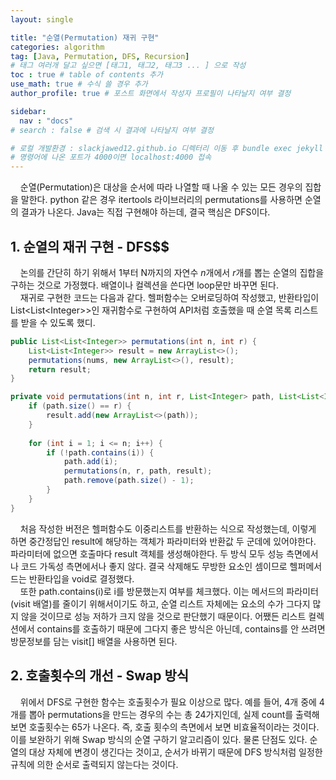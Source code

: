 ```yaml
---
layout: single

title: "순열(Permutation) 재귀 구현"
categories: algorithm
tag: [Java, Permutation, DFS, Recursion]
# 태그 여러개 달고 싶으면 [태그1, 태그2, 태그3 ... ] 으로 작성
toc : true # table of contents 추가
use_math: true # 수식 쓸 경우 추가
author_profile: true # 포스트 화면에서 작성자 프로필이 나타날지 여부 결정

sidebar:
  nav : "docs"
# search : false # 검색 시 결과에 나타날지 여부 결정

# 로컬 개발환경 : slackjawed12.github.io 디렉터리 이동 후 bundle exec jekyll serve 실행
# 명령어에 나온 포트가 4000이면 localhost:4000 접속
---
```


&nbsp; &nbsp; 순열(Permutation)은 대상을 순서에 따라 나열할 때 나올 수 있는 모든 경우의 집합을 말한다. python 같은 경우 itertools 라이브러리의 permutations를 사용하면 순열의 결과가 나온다. Java는 직접 구현해야 하는데, 결국 핵심은 DFS이다.  

## 1. 순열의 재귀 구현 - DFS$$
&nbsp; &nbsp; 논의를 간단히 하기 위해서 1부터 N까지의 자연수 $n$개에서 $r$개를 뽑는 순열의 집합을 구하는 것으로 가정했다. 배열이나 컬렉션을 쓴다면 loop문만 바꾸면 된다.   
&nbsp; &nbsp; 재귀로 구현한 코드는 다음과 같다. 헬퍼함수는 오버로딩하여 작성했고, 반환타입이 List<List<Integer\>>인 재귀함수로 구현하여 API처럼 호출했을 때 순열 목록 리스트를 받을 수 있도록 했디.

```java
public List<List<Integer>> permutations(int n, int r) {
    List<List<Integer>> result = new ArrayList<>();
    permutations(nums, new ArrayList<>(), result);
    return result;
}

private void permutations(int n, int r, List<Integer> path, List<List<Integer>> result) {
    if (path.size() == r) {
        result.add(new ArrayList<>(path));
    }
        
    for (int i = 1; i <= n; i++) {
        if (!path.contains(i)) {
            path.add(i);
            permutations(n, r, path, result);
            path.remove(path.size() - 1);
        }
    }
}
```
&nbsp; &nbsp; 처음 작성한 버전은 헬퍼함수도 이중리스트를 반환하는 식으로 작성했는데, 이렇게 하면 중간정답인 result에 해당하는 객체가 파라미터와 반환값 두 군데에 있어야한다. 파라미터에 없으면 호출마다 result 객체를 생성해야한다. 두 방식 모두 성능 측면에서나 코드 가독성 측면에서나 좋지 않다. 결국 삭제해도 무방한 요소인 셈이므로 헬퍼메서드는 반환타입을 void로 결정했다.  
&nbsp; &nbsp; 또한 path.contains(i)로 i를 방문했는지 여부를 체크했다. 이는 메서드의 파라미터(visit 배열)를 줄이기 위해서이기도 하고, 순열 리스트 자체에는 요소의 수가 그다지 많지 않을 것이므로 성능 저하가 크지 않을 것으로 판단했기 때문이다. 어쨌든 리스트 컬렉션에서 contains를 호출하기 때문에 그다지 좋은 방식은 아닌데, contains를 안 쓰려면 방문정보를 담는 visit[] 배열을 사용하면 된다.

## 2. 호출횟수의 개선 - Swap 방식
&nbsp; &nbsp; 위에서 DFS로 구현한 함수는 호출횟수가 필요 이상으로 많다. 예를 들어, 4개 중에 4개를 뽑아 permutations을 만드는 경우의 수는 총 24가지인데, 실제 count를 출력해보면 호출횟수는 65가 나온다. 즉, 호출 횟수의 측면에서 보면 비효율적이라는 것이다. 이를 보완하기 위해 Swap 방식의 순열 구하기 알고리즘이 있다. 물론 단점도 있다. 순열의 대상 자체에 변경이 생긴다는 것이고, 순서가 바뀌기 때문에 DFS 방식처럼 일정한 규칙에 의한 순서로 출력되지 않는다는 것이다.